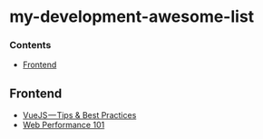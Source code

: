 # my-development-awesome-list


### Contents

- [Frontend](#Fronted)



## Frontend

- [VueJS — Tips & Best Practices](https://medium.com/js-dojo/vuejs-tips-best-practices-39d9962bb255)
- [Web Performance 101](https://3perf.com/talks/web-perf-101/)
